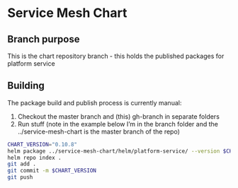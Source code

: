 # Service Mesh Chart

## Branch purpose
This is the chart repository branch - this holds the published packages for platform service

## Building
The package build and publish process is currently manual:

1)	Checkout the master branch and (this) gh-branch in separate folders
2)	Run stuff (note in the example below I’m in the branch folder and the ../service-mesh-chart is the master branch of the repo)

``` sh
CHART_VERSION="0.10.8"
helm package ../service-mesh-chart/helm/platform-service/ --version $CHART_VERSION
helm repo index .
git add .
git commit -m $CHART_VERSION
git push
```
